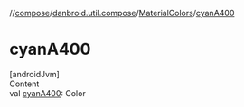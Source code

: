 //[compose](../../../index.md)/[danbroid.util.compose](../index.md)/[MaterialColors](index.md)/[cyanA400](cyan-a400.md)



# cyanA400  
[androidJvm]  
Content  
val [cyanA400](cyan-a400.md): Color  



